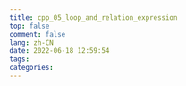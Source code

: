 ```yaml
---
title: cpp_05_loop_and_relation_expression
top: false
comment: false
lang: zh-CN
date: 2022-06-18 12:59:54
tags:
categories:
---
```


